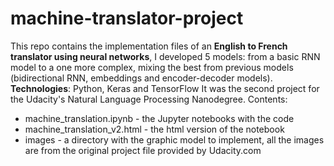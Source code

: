 # machine-translator-project

This repo contains the implementation files of an **English to French translator using neural networks**, I developed 5 models: from a basic RNN model to a one more complex, mixing the best from previous models (bidirectional RNN, embeddings and encoder-decoder models).  
**Technologies**:  Python, Keras and TensorFlow
It was the second project for the Udacity's Natural Language Processing Nanodegree.
Contents:
* machine_translation.ipynb - the Jupyter notebooks with the code
* machine_translation_v2.html  - the html version of the notebook
* images - a directory with the graphic model to implement, all the images are from the original project file provided by Udacity.com

